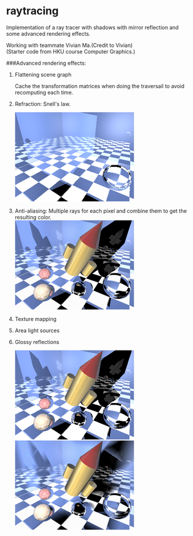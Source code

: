# raytracing
Implementation of  a ray tracer with shadows with mirror reflection and some advanced rendering effects.

Working with teammate Vivian Ma.(Credit to Vivian)  
(Starter code from HKU course Computer Graphics.)  

###Advanced rendering effects:

1. Flattening scene graph  

	Cache the transformation matrices when doing the traversail to avoid recomputing each time.

2. Refraction: Snell's law.

	![The generated image with refraction added](./images/refraction.bmp)
3. Anti-aliasing: Multiple rays for each pixel and combine them to get the resulting color.  
	![The generated image with anti-aliasing added](./images/antialiasing.bmp)
4. Texture mapping
6. Area light sources
7. Glossy reflections

	![The generated image with primitives added](./images/Add_primitives.bmp)
	![The generated image with soft shadow added.This is also the final image](./images/soft-shadow-final.bmp)